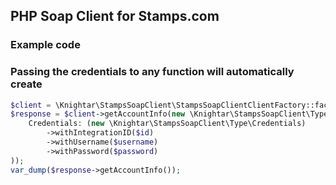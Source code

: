 ## PHP Soap Client for Stamps.com

### Example code

### Passing the credentials to any function will automatically create

```PHP
$client = \Knightar\StampsSoapClient\StampsSoapClientClientFactory::factory('https://swsim.testing.stamps.com/swsim/swsimv135.asmx?wsdl');
$response = $client->getAccountInfo(new \Knightar\StampsSoapClient\Type\GetAccountInfo(
    Credentials: (new \Knightar\StampsSoapClient\Type\Credentials)
        ->withIntegrationID($id)
        ->withUsername($username)
        ->withPassword($password)
));
var_dump($response->getAccountInfo());
```
